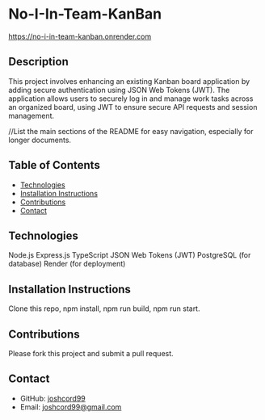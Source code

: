 # No-I-In-Team-KanBan
https://no-i-in-team-kanban.onrender.com

## Description
This project involves enhancing an existing Kanban board application by adding secure authentication using JSON Web Tokens (JWT). The application allows users to securely log in and manage work tasks across an organized board, using JWT to ensure secure API requests and session management.

<!-- Insert Gif/image Here -->
<!-- ![](insert image/gif link here from github repo) -->

//List the main sections of the README for easy navigation, especially for longer documents.
## Table of Contents
- [Technologies](#technologies)
- [Installation Instructions](#installation-instructions)
- [Contributions](#contributions)
- [Contact](#contact)

## Technologies
Node.js
Express.js
TypeScript
JSON Web Tokens (JWT)
PostgreSQL (for database)
Render (for deployment)

## Installation Instructions
Clone this repo, npm install, npm run build, npm run start.

## Contributions
Please fork this project and submit a pull request.

## Contact
- GitHub: [joshcord99](https://github.com/joshcord99)
- Email: joshcord99@gmail.com
  